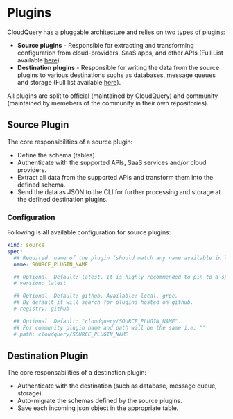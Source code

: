# Plugins

CloudQuery has a pluggable architecture and relies on two types of plugins:

- **Source plugins** - Responsible for extracting and transforming configuration from cloud-providers, SaaS apps, and other APIs (Full List available [here](../plugins/sources)).
- **Destination plugins** - Responsible for writing the data from the source plugins to various destinations suchs as databases, message queues and storage (Full list available [here](../plugins/destinations)).

All plugins are split to official (maintained by CloudQuery) and community (maintained by memebers of the community in their own repositories).

## Source Plugin

The core responsibilities of a source plugin:

- Define the schema (tables).
- Authenticate with the supported APIs, SaaS services and/or cloud providers.
- Extract all data from the supported APIs and transform them into the defined schema.
- Send the data as JSON to the CLI for further processing and storage at the defined destination plugins.

### Configuration

Following is all available configuration for source plugins:

```yaml
kind: source
spec:
  ## Required. name of the plugin (should match any name available in list of source plugins)
  name: SOURCE_PLUGIN_NAME

  ## Optional. Default: latest. It is highly recommended to pin to a specific version in production.
  # version: latest

  ## Optional. Default: github. Available: local, grpc.
  ## By default it will search for plugins hosted on github.
  # registry: github

  ## Optional. Default: "cloudquery/SOURCE_PLUGIN_NAME".
  ## For community plugin name and path will be the same i.e: ""
  # path: cloudquery/SOURCE_PLUGIN_NAME
```

## Destination Plugin

The core responsabilities of a destination plugin:

- Authenticate with the destination (such as database, message queue, storage).
- Auto-migrate the schemas defined by the source plugins.
- Save each incoming json object in the appropriate table.
